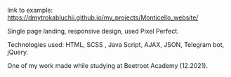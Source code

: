 link to example: https://dmytrokabluchii.github.io/my_projects/Monticello_website/

Single page landing, responsive design, used Pixel Perfect.

Technologies used: HTML, SCSS , Java Script, AJAX, JSON, Telegram bot, jQuery.

One of my work made while studying at Beetroot Academy (12.2021).

